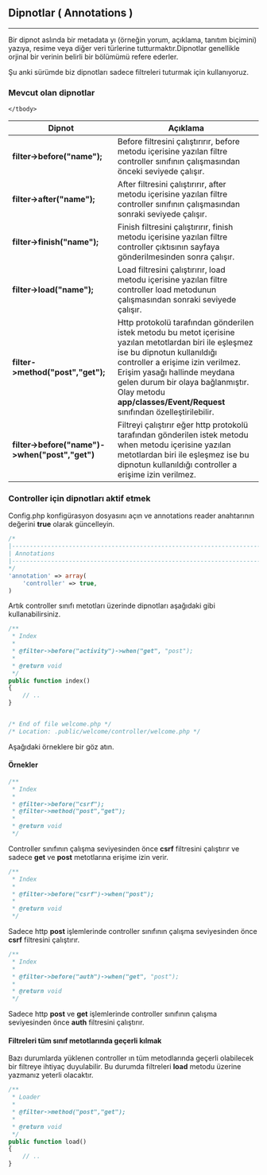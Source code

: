 
## Dipnotlar ( Annotations )

------

Bir dipnot aslında bir metadata yı (örneğin yorum,  açıklama, tanıtım biçimini) yazıya, resime veya diğer veri türlerine tutturmaktır.Dipnotlar genellikle orjinal bir verinin belirli bir bölümümü refere ederler. 

Şu anki sürümde biz dipnotları sadece filtreleri tuturmak için kullanıyoruz.

### Mevcut olan dipnotlar

<table>
    <thead>
        <tr>
            <th>Dipnot</th>    
            <th>Açıklama</th>
        </tr>
    </thead>
    <tbody>
        <tr>
            <td><b>filter->before("name");</b></td>
            <td>Before filtresini çalıştırırır, before metodu içerisine yazılan filtre controller sınıfının çalışmasından önceki seviyede çalışır.</td>
        </tr>
        <tr>
            <td><b>filter->after("name");</b></td>
            <td>After filtresini çalıştırırır, after metodu içerisine yazılan filtre controller sınıfının çalışmasından sonraki seviyede çalışır.</td>
        </tr>
            <tr>
            <td><b>filter->finish("name");</b></td>
            <td>Finish filtresini çalıştırırır, finish metodu içerisine yazılan filtre controller çıktısının sayfaya gönderilmesinden sonra çalışır.</td>
        </tr>
        <tr>
            <td><b>filter->load("name");</b></td>
            <td>Load filtresini çalıştırırır, load metodu içerisine yazılan filtre controller load metodunun çalışmasından sonraki seviyede çalışır.</td>
        </tr>
        <tr>
            <td><b>filter->method("post","get");</b></td>
            <td>Http protokolü tarafından gönderilen istek metodu bu metot içerisine yazılan metotlardan biri ile eşleşmez ise bu dipnotun kullanıldığı controller a erişime izin verilmez. Erişim yasağı hallinde meydana gelen durum bir olaya bağlanmıştır. Olay metodu <b>app/classes/Event/Request</b> sınıfından özelleştirilebilir.</td>
        </tr>
         <tr>
            <td><b>filter->before("name")->when("post","get")</b></td>
            <td>Filtreyi çalıştırır eğer http protokolü tarafından gönderilen istek metodu when metodu içerisine yazılan metotlardan biri ile eşleşmez ise bu dipnotun kullanıldığı controller a erişime izin verilmez.</td>
        </tr>

    </tbody>
</table>

### Controller için dipnotları aktif etmek

Config.php konfigürasyon dosyasını açın ve annotations reader anahtarının değerini <b>true</b> olarak güncelleyin.

```php
/*
|--------------------------------------------------------------------------
| Annotations
|--------------------------------------------------------------------------
*/
'annotation' => array(
    'controller' => true,
)
```

Artık controller sınıfı metotları üzerinde dipnotları aşağıdaki gibi kullanabilirsiniz.

```php
/**
 * Index
 *
 * @filter->before("activity")->when("get", "post");
 * 
 * @return void
 */
public function index()
{
    // ..
}


/* End of file welcome.php */
/* Location: .public/welcome/controller/welcome.php */
```

Aşağıdaki örneklere bir göz atın.


#### Örnekler

```php
/**
 * Index
 *
 * @filter->before("csrf");
 * @filter->method("post","get");
 *
 * @return void
 */
```

Controller sınıfının çalışma seviyesinden önce <b>csrf</b> filtresini çalıştırır ve sadece <b>get</b> ve <b>post</b> metotlarına erişime izin verir.

```php
/**
 * Index
 *
 * @filter->before("csrf")->when("post");
 * 
 * @return void
 */
```

Sadece http <b>post</b> işlemlerinde controller sınıfının çalışma seviyesinden önce <b>csrf</b> filtresini çalıştırır.


```php
/**
 * Index
 *
 * @filter->before("auth")->when("get", "post");
 *
 * @return void
 */
```

Sadece http <b>post</b> ve <b>get</b> işlemlerinde controller sınıfının çalışma seviyesinden önce <b>auth</b> filtresini çalıştırır.


#### Filtreleri tüm sınıf metotlarında geçerli kılmak

Bazı durumlarda yüklenen controller ın tüm metodlarında geçerli olabilecek bir filtreye ihtiyaç duyulabilir. Bu durumda filtreleri <b>load</b> metodu üzerine yazmanız yeterli olacaktır.

```php
/**
 * Loader
 *
 * @filter->method("post","get");
 * 
 * @return void
 */
public function load()
{
    // ..
}
```